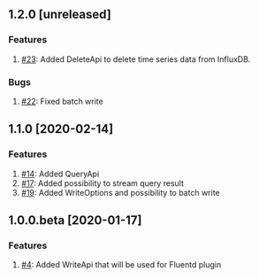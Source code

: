## 1.2.0 [unreleased]

### Features
1. [#23](https://github.com/influxdata/influxdb-client-ruby/issues/23): Added DeleteApi to delete time series data from InfluxDB.

### Bugs
1. [#22](https://github.com/influxdata/influxdb-client-ruby/pull/22): Fixed batch write

## 1.1.0 [2020-02-14]

### Features
1. [#14](https://github.com/influxdata/influxdb-client-ruby/issues/14): Added QueryApi
2. [#17](https://github.com/influxdata/influxdb-client-ruby/issues/17): Added possibility to stream query result
3. [#19](https://github.com/influxdata/influxdb-client-ruby/issues/19): Added WriteOptions and possibility to batch write
 
## 1.0.0.beta [2020-01-17]

### Features
1. [#4](https://github.com/influxdata/influxdb-client-ruby/pull/4): Added WriteApi that will be used for Fluentd plugin
 
